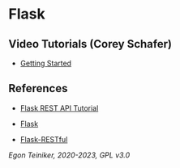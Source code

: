 # Flask 

## Video Tutorials (Corey Schafer) 

* [Getting Started](https://youtu.be/MwZwr5Tvyxo)





## References
* [Flask REST API Tutorial](https://pythonbasics.org/flask-rest-api/)

* [Flask](https://flask.palletsprojects.com/en/2.2.x/)
* [Flask-RESTful](https://flask-restful.readthedocs.io/en/latest/)


*Egon Teiniker, 2020-2023, GPL v3.0*